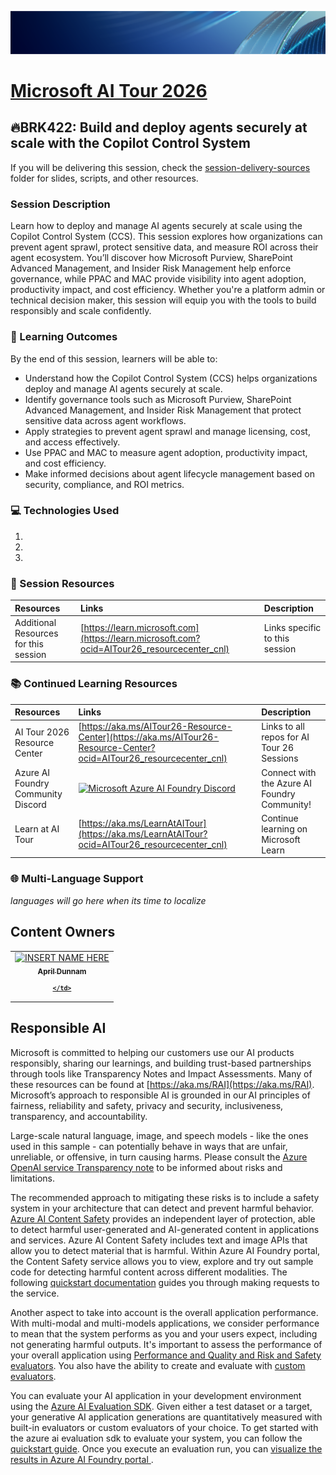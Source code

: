 


<p align="center">
<img src="img/Banner-MS-AI-Tour-26.png" alt="decorative banner" width="1200"/>
</p>

# [Microsoft AI Tour 2026](https://aitour.microsoft.com)

## 🔥BRK422: Build and deploy agents securely at scale with the Copilot Control System

If you will be delivering this session, check the [session-delivery-sources](./session-delivery-resources/) folder for slides, scripts, and other resources.

### Session Description

Learn how to deploy and manage AI agents securely at scale using the Copilot Control System (CCS). This session explores how organizations can prevent agent sprawl, protect sensitive data, and measure ROI across their agent ecosystem. You’ll discover how Microsoft Purview, SharePoint Advanced Management, and Insider Risk Management help enforce governance, while PPAC and MAC provide visibility into agent adoption, productivity impact, and cost efficiency. Whether you're a platform admin or technical decision maker, this session will equip you with the tools to build responsibly and scale confidently.


### 🧠 Learning Outcomes

By the end of this session, learners will be able to:

- Understand how the Copilot Control System (CCS) helps organizations deploy and manage AI agents securely at scale.
- Identify governance tools such as Microsoft Purview, SharePoint Advanced Management, and Insider Risk Management that protect sensitive data across agent workflows.
- Apply strategies to prevent agent sprawl and manage licensing, cost, and access effectively.
- Use PPAC and MAC to measure agent adoption, productivity impact, and cost efficiency.
- Make informed decisions about agent lifecycle management based on security, compliance, and ROI metrics.

### 💻 Technologies Used

1.
1.
1.

### 🔗 Session Resources
| Resources          | Links                             | Description        |
|:-------------------|:----------------------------------|:-------------------|
| Additional Resources for this session | [https://learn.microsoft.com](https://learn.microsoft.com?ocid=AITour26_resourcecenter_cnl) | Links specific to this session |

### 📚 Continued Learning Resources
| Resources          | Links                             | Description        |
|:-------------------|:----------------------------------|:-------------------|
| AI Tour 2026 Resource Center | [https://aka.ms/AITour26-Resource-Center](https://aka.ms/AITour26-Resource-Center?ocid=AITour26_resourcecenter_cnl) | Links to all repos for AI Tour 26 Sessions |
| Azure AI Foundry Community Discord | [![Microsoft Azure AI Foundry Discord](https://dcbadge.limes.pink/api/server/ByRwuEEgH4)](https://discord.com/invite/ByRwuEEgH4)| Connect with the Azure AI Foundry Community! |
| Learn at AI Tour | [https://aka.ms/LearnAtAITour](https://aka.ms/LearnAtAITour?ocid=AITour26_resourcecenter_cnl) | Continue learning on Microsoft Learn |

### 🌐 Multi-Language Support

*languages will go here when its time to localize*

## Content Owners

<!-- TODO: Add yourself as a content owner
1. Change the src in the image tag to {your github url}.png
2. Change INSERT NAME HERE to your name
3. Change the github url in the final href to your url. -->


<table>
<tr>
    <td align="center"><a href="http://github.com/mikekinsman">
        <img src="https://avatars.githubusercontent.com/u/20760857?v=4" width="100px;" alt="INSERT NAME HERE"
"/><br />
        <sub><b> April Dunnam

    </td>
</tr></table>

## 

## Responsible AI 

Microsoft is committed to helping our customers use our AI products responsibly, sharing our learnings, and building trust-based partnerships through tools like Transparency Notes and Impact Assessments. Many of these resources can be found at [https://aka.ms/RAI](https://aka.ms/RAI).
Microsoft’s approach to responsible AI is grounded in our AI principles of fairness, reliability and safety, privacy and security, inclusiveness, transparency, and accountability.

Large-scale natural language, image, and speech models - like the ones used in this sample - can potentially behave in ways that are unfair, unreliable, or offensive, in turn causing harms. Please consult the [Azure OpenAI service Transparency note](https://learn.microsoft.com/legal/cognitive-services/openai/transparency-note?tabs=text) to be informed about risks and limitations.

The recommended approach to mitigating these risks is to include a safety system in your architecture that can detect and prevent harmful behavior. [Azure AI Content Safety](https://learn.microsoft.com/azure/ai-services/content-safety/overview) provides an independent layer of protection, able to detect harmful user-generated and AI-generated content in applications and services. Azure AI Content Safety includes text and image APIs that allow you to detect material that is harmful. Within Azure AI Foundry portal, the Content Safety service allows you to view, explore and try out sample code for detecting harmful content across different modalities. The following [quickstart documentation](https://learn.microsoft.com/azure/ai-services/content-safety/quickstart-text?tabs=visual-studio%2Clinux&pivots=programming-language-rest) guides you through making requests to the service.

Another aspect to take into account is the overall application performance. With multi-modal and multi-models applications, we consider performance to mean that the system performs as you and your users expect, including not generating harmful outputs. It's important to assess the performance of your overall application using [Performance and Quality and Risk and Safety evaluators](https://learn.microsoft.com/azure/ai-studio/concepts/evaluation-metrics-built-in). You also have the ability to create and evaluate with [custom evaluators](https://learn.microsoft.com/azure/ai-studio/how-to/develop/evaluate-sdk#custom-evaluators).

You can evaluate your AI application in your development environment using the [Azure AI Evaluation SDK](https://microsoft.github.io/promptflow/index.html). Given either a test dataset or a target, your generative AI application generations are quantitatively measured with built-in evaluators or custom evaluators of your choice. To get started with the azure ai evaluation sdk to evaluate your system, you can follow the [quickstart guide](https://learn.microsoft.com/azure/ai-studio/how-to/develop/flow-evaluate-sdk). Once you execute an evaluation run, you can [visualize the results in Azure AI Foundry portal ](https://learn.microsoft.com/azure/ai-studio/how-to/evaluate-flow-results).
